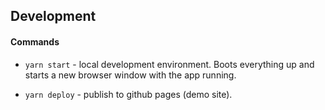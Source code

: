 ## Development

#### Commands

- `yarn start` - local development environment. Boots everything up and starts a new browser window with the app running.

- `yarn deploy` - publish to github pages (demo site).